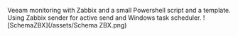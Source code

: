Veeam monitoring with Zabbix and a small Powershell script and a template. Using Zabbix sender for active send and Windows task scheduler.
![SchemaZBX](/assets/Schema ZBX.png)
